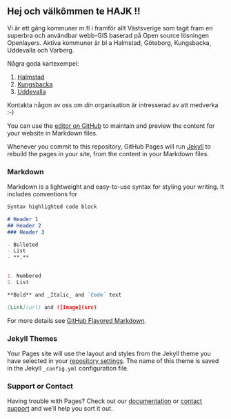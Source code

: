 ## Hej och välkômmen te HAJK !!

Vi är ett gäng kommuner m.fl i framför allt Västsverige som tagit fram en superbra och användbar webb-GIS baserad på Open source lösningen Openlayers.
Aktiva kommuner är bl a Halmstad, Göteborg, Kungsbacka, Uddevalla och Varberg.

Några goda kartexempel:
1. [Halmstad](https://nykarta.halmstad.se/)
2. [Kungsbacka](https://karta.kungsbacka.se/)
3. [Uddevalla](https://karta.uddevalla.se/)

Kontakta någon av oss om _din_ organisation är intresserad av att medverka :-)







You can use the [editor on GitHub](https://github.com/hajkmap/Hajk/edit/gh-pages/index.md) to maintain and preview the content for your website in Markdown files.

Whenever you commit to this repository, GitHub Pages will run [Jekyll](https://jekyllrb.com/) to rebuild the pages in your site, from the content in your Markdown files.

### Markdown

Markdown is a lightweight and easy-to-use syntax for styling your writing. It includes conventions for

```markdown
Syntax highlighted code block

# Header 1
## Header 2
### Header 3

- Bulleted
- List
- **.**


1. Numbered
2. List

**Bold** and _Italic_ and `Code` text

[Link](url) and ![Image](src)
```

For more details see [GitHub Flavored Markdown](https://guides.github.com/features/mastering-markdown/).

### Jekyll Themes

Your Pages site will use the layout and styles from the Jekyll theme you have selected in your [repository settings](https://github.com/hajkmap/Hajk/settings). The name of this theme is saved in the Jekyll `_config.yml` configuration file.

### Support or Contact

Having trouble with Pages? Check out our [documentation](https://docs.github.com/categories/github-pages-basics/) or [contact support](https://github.com/contact) and we’ll help you sort it out.
